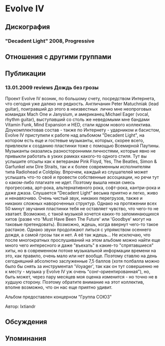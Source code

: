 # Evolve IV



## Дискография

### "Decadent Light" 2008, Progressive




## Отношения с другими группами


## Публикации

### 13.01.2009 reviews Дождь без грозы

<P>Проект Evolve IV возник, по большому счету, посредством Интернета, что сегодня уже далеко не редкость. Англичанин Peter Matuchniak (lead guitar), поигравший до этого в неизвестных &nbsp;лично мне неопроговых командах Mach One и Janysium, и американец Michael Eager (vocal, rhythm guitar), выступавший со столь же неведомыми мне бандами Vitamin Funk, Mind Expansion и HED, стали ядром нового коллектива. Доукомплектовав состав - также по Интернету - ударником и басистом, Evolve IV приступили к работе над альбомом "Decadent Light", на котором есть еще и гостевые музыканты, которых, скорее всего, привлекли к созданию пластинки тоже с помощью Всемирной Паутины. Музыканты оказались разносторонними личностями, которые явно не привыкли работать в узких рамках какого-то одного стиля. Тут вы услышите отсылы как к ветеранам Pink Floyd, Yes, The Beatles, Simon & Garfunkel или Dire Straits, так и к более современным исполнителям типа Radiohead и Coldplay. Впрочем, каждый из слушателей может услышать что-то своё и провести собственные ассоциации, но речи тут о каком-либо плагиате не идет. Поэтому вышла некая смесь прогрессива, арт-рока, альтернативного рока, софт-рока, кантри-рока и даже&nbsp;джаза. Слушается "Decadent Light" весьма приятно и легко, живо и ненавязчиво. Очень чистый звук, никаких перегрузов, также и никаких сложных навороченных структур. Однако на протяжении всех 50 минут звучания пластинки тебя не оставляет чувство, что чего-то не хватает. Возможно, с такой музыкой хочется каких-то запоминающихся хитов (разве что&nbsp;'Must Have Been The Future' или 'Goodbye' могут на таковые претендовать). Возможно, ждешь, когда ввернут чего-то такое растакое. Однако звуки продолжают литься с упрямством осеннего дождя, а самой грозы так и нет. А её так ждешь... Не исключаю, что после многократных прослушиваний на этом альбоме можно найти еще много чего интересного и даже "въехать" в какие-то "спрятавшиеся" хиты, но в современном потоке музыкальной информации времени на это, как правило, очень мало или нет вообще. Поэтому ставлю на день сегодняшний абсолютно заслуженные 7,5 баллов (хотя полбалла можно было бы снять за инструментал 'Voyager', так как он тут совершенно не к месту - музыка у Evolve IV уж очень "сонг-ориентированная"), но, быть может, через пару месяцев моя оценка изменится - но точно не в худшую сторону. Поэтому обратите внимание на этот коллектив, вполне возможно, что он нас еще приятно удивит.</P>
<P>Альбом предоставлен концерном "Группа СОЮЗ"</P>
Автор: Ixtiandr


## Обсуждения


## Упоминания


